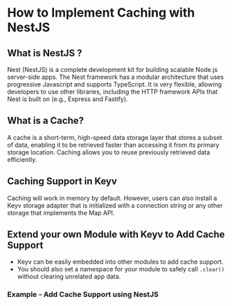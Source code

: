 # How to Implement Caching with NestJS

## What is NestJS ?
Nest (NestJS) is a complete development kit for building scalable Node.js server-side apps. The Nest framework has a modular architecture that uses progressive Javascript and supports TypeScript. It is very flexible, allowing developers to use other libraries, including the HTTP framework APIs that Nest is built on (e.g., Express and Fastify).

## What is a Cache?
A cache is a short-term, high-speed data storage layer that stores a subset of data, enabling it to be retrieved faster than accessing it from its primary storage location. Caching allows you to reuse previously retrieved data efficiently.

## Caching Support in Keyv
Caching will work in memory by default. However, users can also install a Keyv storage adapter that is initialized with a connection string or any other storage that implements the Map API.

## Extend your own Module with Keyv to Add Cache Support
- Keyv can be easily embedded into other modules to add cache support.
- You should also set a namespace for your module to safely call `.clear()` without clearing unrelated app data.


### Example - Add Cache Support using NestJS
